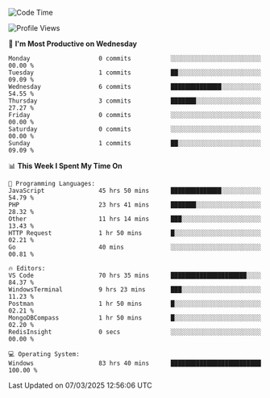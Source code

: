 <!--START_SECTION:waka-->
![Code Time](http://img.shields.io/badge/Code%20Time-4%2C307%20hrs%203%20mins-blue)

![Profile Views](http://img.shields.io/badge/Profile%20Views-0-blue)

📅 **I'm Most Productive on Wednesday** 

```text
Monday                   0 commits           ░░░░░░░░░░░░░░░░░░░░░░░░░   00.00 % 
Tuesday                  1 commits           ██░░░░░░░░░░░░░░░░░░░░░░░   09.09 % 
Wednesday                6 commits           ██████████████░░░░░░░░░░░   54.55 % 
Thursday                 3 commits           ███████░░░░░░░░░░░░░░░░░░   27.27 % 
Friday                   0 commits           ░░░░░░░░░░░░░░░░░░░░░░░░░   00.00 % 
Saturday                 0 commits           ░░░░░░░░░░░░░░░░░░░░░░░░░   00.00 % 
Sunday                   1 commits           ██░░░░░░░░░░░░░░░░░░░░░░░   09.09 % 
```


📊 **This Week I Spent My Time On** 

```text
💬 Programming Languages: 
JavaScript               45 hrs 50 mins      ██████████████░░░░░░░░░░░   54.79 % 
PHP                      23 hrs 41 mins      ███████░░░░░░░░░░░░░░░░░░   28.32 % 
Other                    11 hrs 14 mins      ███░░░░░░░░░░░░░░░░░░░░░░   13.43 % 
HTTP Request             1 hr 50 mins        █░░░░░░░░░░░░░░░░░░░░░░░░   02.21 % 
Go                       40 mins             ░░░░░░░░░░░░░░░░░░░░░░░░░   00.81 % 

🔥 Editors: 
VS Code                  70 hrs 35 mins      █████████████████████░░░░   84.37 % 
WindowsTerminal          9 hrs 23 mins       ███░░░░░░░░░░░░░░░░░░░░░░   11.23 % 
Postman                  1 hr 50 mins        █░░░░░░░░░░░░░░░░░░░░░░░░   02.21 % 
MongoDBCompass           1 hr 50 mins        █░░░░░░░░░░░░░░░░░░░░░░░░   02.20 % 
RedisInsight             0 secs              ░░░░░░░░░░░░░░░░░░░░░░░░░   00.00 % 

💻 Operating System: 
Windows                  83 hrs 40 mins      █████████████████████████   100.00 % 
```


 Last Updated on 07/03/2025 12:56:06 UTC
<!--END_SECTION:waka-->
